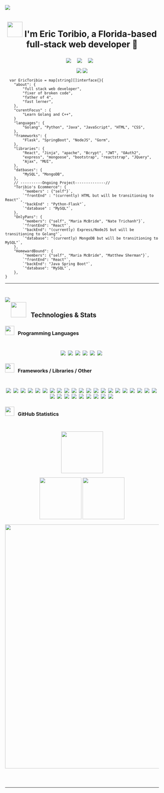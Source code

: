 <!-- Header -->
<img src="https://media-exp1.licdn.com/dms/image/C4E16AQHSM7QLqEyBtw/profile-displaybackgroundimage-shrink_350_1400/0/1636316961895?e=1652918400&v=beta&t=si59sUHvq0t5e3xTU9g69v_Or4x78b_NwXGCtTwl8HQ"/>

# <p align="center"><img src="https://media.giphy.com/media/K3kUpFhGsRhw93MQdq/giphy.gif" width="50"> I'm Eric Toribio, a Florida-based full-stack web developer 👾

</p>

<!-- Badges -->
<p align="center">
  <a href="mailto:erictoribio2010@gmail.com"><img src="https://img.shields.io/badge/gmail-%23D14836.svg?&style=for-the-badge&logo=gmail&logoColor=white" /></a>&nbsp;&nbsp;&nbsp;&nbsp;
  <a href="https://www.linkedin.com/in/erictoribio/"><img src="https://img.shields.io/badge/linkedin-%230077B5.svg?&style=for-the-badge&logo=linkedin&logoColor=white" /></a>&nbsp;&nbsp;&nbsp;&nbsp;
  <a href="https://www.facebook.com/"><img src="https://img.shields.io/badge/facebook-%233B5998.svg?&style=for-the-badge&logo=facebook&logoColor=white" /></a>&nbsp;&nbsp;&nbsp;&nbsp;
</p>
 <p align="center">
   <img src="https://badges.pufler.dev/repos/erictoribio"/>
   <img src="https://badges.pufler.dev/commits/monthly/erictoribio" />
  </p>

```Golang
  var EricToribio = map[string][]interface{}{
    "about": {
        "full stack web developer",
        "fixer of broken code",
        "father of 4",
        "fast lerner",
    },
    "curentFocus" : {
        "Learn Golang and C++",
    }
    "languages": {
        "Golang", "Python", "Java", "JavaScript", "HTML", "CSS",
    },
    "frameworks": {
        "Flask", "SpringBoot", "NodeJS", "Gorm",
    },
    "libraries": {
        "React", "Jinja", "apache", "Bcrypt", "JWT", "OAuth2",
        "express", "mongoose", "bootstrap", "reactstrap", "JQuery",
        "Ajax", "MUI",
    },
    "datbases": {
        "MySQL", "MongoDB",
    },
    // ----------Ongoing Project--------------//
    "Toribio's Ecommerce": {
        `"members" : {"self"}`,
        `"frontEnd" : "(currently) HTML but will be transitioning to React"`,
        `"backEnd" : "Python-Flask"`,
        `"database" : "MySQL"`,
    },
    "OnlyPans": {
        `"members": {"self", "Maria McBride", "Nate Trichanh"}`,
        `"frontEnd": "React"`,
        `"backEnd": "(currently) Express/NodeJS but will be transitioning to Golang"`,
        `"database": "(currently) MongoDB but will be transitioning to MySQL"`,
    },
    "HomewardBound": {
        `"members": {"self", "Maria McBride", "Matthew Sherman"}`,
        `"frontEnd": "React"`,
        `"backEnd": "Java Spring Boot"`,
        `"database": "MySQL"`,
    },
}
```

<hr/>

&nbsp;

<p>
  <img src="https://media.giphy.com/media/bz5QIAFDTzOdcE7uBy/giphy.gif" width="" align="left">

## <img src="https://media.giphy.com/media/giRcQYp5WVaJfBT7z8/giphy.gif" width="50"/>&nbsp;&nbsp; Technologies & Stats 
  
### <strong><img src="https://media.giphy.com/media/1ynCEtlgMPAeNAqdnu/giphy.gif" width="30"/> &nbsp;&nbsp;Programming Languages</strong>
<br>

  <p align="center">
    <img src="https://img.shields.io/badge/HTML5-E34F26.svg?&style=flat&logo=html5&logoColor=white">&nbsp;
    <img src="https://img.shields.io/badge/CSS3-%231572B6.svg?&style=flat&logo=css3&logoColor=white">&nbsp;
    <img src="https://img.shields.io/badge/JAVASCRIPT-323330.svg?&style=flat&logo=javascript&logoColor=%23F7DF1E">&nbsp;
    <img src="https://img.shields.io/badge/Python-3776AB.svg?&style=flat&logo=python&logoColor=yellow">&nbsp;
    <img src="https://img.shields.io/badge/JAVA-007396.svg?&style=flat&logo=java&logoColor=white">&nbsp;
    <img src="https://img.shields.io/badge/Go-00ADD8.svg?&style=flat&logo=go&logoColor=white">&nbsp;
  </p>
  
  <!-- ![HTML5](https://img.shields.io/badge/HTML5-E34F26.svg?&style=flat&logo=html5&logoColor=white)&nbsp;
  ![CSS3](https://img.shields.io/badge/CSS3-%231572B6.svg?&style=flat&logo=css3&logoColor=white)&nbsp;
  ![JavaScript](https://img.shields.io/badge/JAVASCRIPT-323330.svg?&style=flat&logo=javascript&logoColor=%23F7DF1E)&nbsp;
  ![Python](https://img.shields.io/badge/Python-3776AB.svg?&style=flat&logo=python&logoColor=yellow)&nbsp;
  ![Java](https://img.shields.io/badge/JAVA-007396.svg?&style=flat&logo=java&logoColor=white)&nbsp;
  ![Go](https://img.shields.io/badge/Go-00ADD8.svg?&style=flat&logo=go&logoColor=white)&nbsp; -->

### <strong><img src="https://media.giphy.com/media/LpiVeIRgrqVsZJpM5H/giphy.gif" width="30"/> &nbsp;&nbsp;Frameworks / Libraries / Other</strong>
<br>
  
  <p align="center">
    <img src="https://img.shields.io/badge/JQUERY-0769AD.svg?&style=flat&logo=jquery&logoColor=white">&nbsp;
    <img src="https://img.shields.io/badge/Flask-000000.svg?&style=flat&logo=flask&logoColor=white">&nbsp;
    <img src="https://img.shields.io/badge/Bootstrap-7952B3.svg?&style=flat&logo=bootstrap&logoColor=white">&nbsp;
    <img src="https://img.shields.io/badge/NODEJS-339933.svg?&style=flat&logo=node.js&logoColor=white">&nbsp;
    <img src="https://img.shields.io/badge/Express-000000.svg?&style=flat&logo=express&logoColor=white">&nbsp;
    <img src="https://img.shields.io/badge/npm-CB3837.svg?&style=flat&logo=npm&logoColor=white">&nbsp;
    <img src="https://img.shields.io/badge/React-61DAFB.svg?&style=flat&logo=react&logoColor=white">&nbsp;
    <img src="https://img.shields.io/badge/ReactRouter-CA4245.svg?&style=flat&logo=reactrouter&logoColor=white">&nbsp;
    <img src="https://img.shields.io/badge/MUI-007FFF.svg?&style=flat&logo=mui&logoColor=white">&nbsp;
    <img src="https://img.shields.io/badge/ORACLE-F80000.svg?&style=flat&logo=oracle&logoColor=white">&nbsp;
    <img src="https://img.shields.io/badge/SPRING-6DB33F.svg?&style=flat&logo=spring&logoColor=white">&nbsp;
    <img src="https://img.shields.io/badge/SpringBoot-6DB33F.svg?&style=flat&logo=springboot&logoColor=white">&nbsp;
    <img src="https://img.shields.io/badge/SpringSecurity-6DB33F.svg?&style=flat&logo=springsecurity&logoColor=white">&nbsp;
    <img src="https://img.shields.io/badge/ECLIPSE-2C2255.svg?&style=flat&logo=eclipse">&nbsp;
    <img src="https://img.shields.io/badge/MAVEN-C71A36.svg?&style=flat&logo=apache-maven">&nbsp;
    <img src="https://img.shields.io/badge/GRADLE-02303A.svg?&style=flat&logo=gradle">&nbsp;
    <img src="https://img.shields.io/badge/ApacheTomcat-F8DC75.svg?&style=flat&logo=apachetomcat&logoColor=black">&nbsp;
    <img src="https://img.shields.io/badge/JSP-323330.svg?&style=flat&logo=eclipse&logoColor=white">&nbsp;
    <img src="https://img.shields.io/badge/MySQL-4479A1.svg?&style=flat&logo=mysql&logoColor=white">&nbsp;
    <img src="https://img.shields.io/badge/MONGODB-47A248.svg?&style=flat&logo=mongodb&logoColor=white">&nbsp;
    <img src="https://img.shields.io/badge/MVC-888888.svg?&style=flat&logoColor=white">&nbsp;
    <img src="https://img.shields.io/badge/GIT-%23F05033.svg?&style=flat&logo=git&logoColor=white">&nbsp;
    <img src="https://img.shields.io/badge/GITHUB-%23121011.svg?&style=flat&logo=github&logoColor=white">&nbsp;
    <img src="https://img.shields.io/badge/GITLAB-%23181717.svg?&style=flat&logo=gitlab&logoColor=white">&nbsp;
    <img src="https://img.shields.io/badge/REST-02569B.svg?&style=flat&logo=rest&logoColor=white">&nbsp;
    <img src="https://img.shields.io/badge/Gunicorn-499848.svg?&style=flat&logo=gunicorn&logoColor=white">&nbsp;
    <img src="https://img.shields.io/badge/NGINX-269539.svg?&style=flat&logo=nginx&logoColor=white">&nbsp;
    <img src="https://img.shields.io/badge/AMAZON%20AWS-232F3E.svg?&style=flat&logo=amazon-aws&logoColor=white">&nbsp;
    <img src="https://img.shields.io/badge/VSCODE-007ACC.svg?&style=flat&logo=visual-studio-code">&nbsp;
    <img src="https://img.shields.io/badge/LINUX-FCC624?style=flat-square&logo=linux&logoColor=black">&nbsp;
  </p>

  <!-- ![JQuery](https://img.shields.io/badge/JQUERY-0769AD.svg?&style=flat&logo=jquery&logoColor=white)&nbsp;
  ![Flask](https://img.shields.io/badge/Flask-000000.svg?&style=flat&logo=flask&logoColor=white)&nbsp;
  ![Bootstrap](https://img.shields.io/badge/Bootstrap-7952B3.svg?&style=flat&logo=bootstrap&logoColor=white)&nbsp;
  ![NodeJS](https://img.shields.io/badge/NODEJS-339933.svg?&style=flat&logo=node.js&logoColor=white)&nbsp;
  ![Express](https://img.shields.io/badge/Express-000000.svg?&style=flat&logo=express&logoColor=white)&nbsp;
  ![npm](https://img.shields.io/badge/npm-CB3837.svg?&style=flat&logo=npm&logoColor=white)&nbsp;
  ![React](https://img.shields.io/badge/React-61DAFB.svg?&style=flat&logo=react&logoColor=white)&nbsp;
  ![React Router](https://img.shields.io/badge/ReactRouter-CA4245.svg?&style=flat&logo=reactrouter&logoColor=white)&nbsp;
  ![MUI](https://img.shields.io/badge/MUI-007FFF.svg?&style=flat&logo=mui&logoColor=white)&nbsp;
  ![Oracle](https://img.shields.io/badge/ORACLE-F80000.svg?&style=flat&logo=oracle&logoColor=white)&nbsp;
  ![Spring](https://img.shields.io/badge/SPRING-6DB33F.svg?&style=flat&logo=spring&logoColor=white)&nbsp;
  ![Spring Boot](https://img.shields.io/badge/SpringBoot-6DB33F.svg?&style=flat&logo=springboot&logoColor=white)&nbsp;
  ![Spring Security](https://img.shields.io/badge/SpringSecurity-6DB33F.svg?&style=flat&logo=springsecurity&logoColor=white)&nbsp;
  ![Eclipse](https://img.shields.io/badge/ECLIPSE-2C2255.svg?&style=flat&logo=eclipse)&nbsp;
  ![Maven](https://img.shields.io/badge/MAVEN-C71A36.svg?&style=flat&logo=apache-maven)&nbsp;
  ![Gradle](https://img.shields.io/badge/GRADLE-02303A.svg?&style=flat&logo=gradle)&nbsp;
  ![Apache Tomcat](https://img.shields.io/badge/ApacheTomcat-F8DC75.svg?&style=flat&logo=apachetomcat&logoColor=black)&nbsp;
  ![JSP](https://img.shields.io/badge/JSP-323330.svg?&style=flat&logo=eclipse&logoColor=white)&nbsp;
  ![MySQL](https://img.shields.io/badge/MySQL-4479A1.svg?&style=flat&logo=mysql&logoColor=white)&nbsp;
  ![MongoDB](https://img.shields.io/badge/MONGODB-47A248.svg?&style=flat&logo=mongodb&logoColor=white)&nbsp;
  ![MVC Architecture](https://img.shields.io/badge/MVC-888888.svg?&style=flat&logoColor=white)&nbsp;
  ![Git](https://img.shields.io/badge/GIT-%23F05033.svg?&style=flat&logo=git&logoColor=white)&nbsp;
  ![GitHub](https://img.shields.io/badge/GITHUB-%23121011.svg?&style=flat&logo=github&logoColor=white)&nbsp;
  ![GitLab](https://img.shields.io/badge/GITLAB-%23181717.svg?&style=flat&logo=gitlab&logoColor=white)&nbsp;
  ![REST API](https://img.shields.io/badge/REST-02569B.svg?&style=flat&logo=rest&logoColor=white)&nbsp;
  ![Gunicorn](https://img.shields.io/badge/Gunicorn-499848.svg?&style=flat&logo=gunicorn&logoColor=white)&nbsp;
  ![Nginx](https://img.shields.io/badge/NGINX-269539.svg?&style=flat&logo=nginx&logoColor=white)&nbsp;
  ![AWS](https://img.shields.io/badge/AMAZON%20AWS-232F3E.svg?&style=flat&logo=amazon-aws&logoColor=white)&nbsp;
  ![VSCode](https://img.shields.io/badge/VSCODE-007ACC.svg?&style=flat&logo=visual-studio-code)&nbsp;
  ![LINUX](https://img.shields.io/badge/LINUX-FCC624?style=flat-square&logo=linux&logoColor=black)&nbsp; -->
  
### <strong><img src="https://media.giphy.com/media/U2LqsKYUCXCZp5u2jP/giphy.gif" width="30"/> &nbsp;&nbsp;GitHub Statistics</strong>
  <br>
  <p align="center">
    <img height="137px" src="https://github-readme-streak-stats.herokuapp.com/?user=erictoribio&hide_border=true&theme=dracula" />
  </p>
  <p align="center">
    <img height="137px" src="https://github-readme-stats.vercel.app/api?username=erictoribio&hide_title=true&hide_border=true&show_icons=true&include_all_commits=true&count_private=true&line_height=21&theme=dracula" /> <img height="137px" src="https://github-readme-stats.vercel.app/api/top-langs/?username=erictoribio&hide=html&hide_title=true&hide_border=true&layout=compact&langs_count=8&theme=dracula" />
      </p>
  <p align="center">
    <img src="https://activity-graph.herokuapp.com/graph?username=erictoribio&theme=dracula" width="800">
  </p>
  
  <br>
  &nbsp;

  <hr/>
</p>
